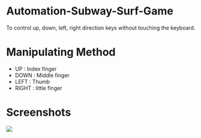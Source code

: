 # Automation-Subway-Surf-Game
To control up, down, left, right direction keys without touching the keyboard.
# Manipulating Method
* UP : Index finger
* DOWN : Middle finger
* LEFT : Thumb
* RIGHT : little finger
# Screenshots
![](https://scontent.ftpe11-1.fna.fbcdn.net/v/t1.15752-9/272838002_623035102336393_2681370990854436591_n.png?_nc_cat=100&ccb=1-5&_nc_sid=ae9488&_nc_ohc=C9yfOJ2Csj4AX-T1whx&_nc_ht=scontent.ftpe11-1.fna&oh=03_AVL_8bMfEIWV3wurmpr3GLPB85MFQtb0KDE2pm7ftxAg9A&oe=6222CC01)


